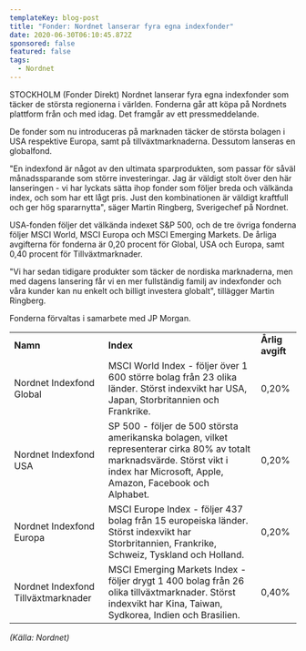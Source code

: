 ```yaml
---
templateKey: blog-post
title: "Fonder: Nordnet lanserar fyra egna indexfonder"
date: 2020-06-30T06:10:45.872Z
sponsored: false
featured: false
tags:
  - Nordnet
---
```

<!--StartFragment-->

STOCKHOLM (Fonder Direkt) Nordnet lanserar fyra egna indexfonder som täcker de största regionerna i världen. Fonderna går att köpa på Nordnets plattform från och med idag. Det framgår av ett pressmeddelande.

De fonder som nu introduceras på marknaden täcker de största bolagen i USA respektive Europa, samt på tillväxtmarknaderna. Dessutom lanseras en globalfond.

"En indexfond är något av den ultimata sparprodukten, som passar för såväl månadssparande som större investeringar. Jag är väldigt stolt över den här lanseringen - vi har lyckats sätta ihop fonder som följer breda och välkända index, och som har ett lågt pris. Just den kombinationen är väldigt kraftfull och ger hög spararnytta", säger Martin Ringberg, Sverigechef på Nordnet.

USA-fonden följer det välkända indexet S&P 500, och de tre övriga fonderna följer MSCI World, MSCI Europa och MSCI Emerging Markets. De årliga avgifterna för fonderna är 0,20 procent för Global, USA och Europa, samt 0,40 procent för Tillväxtmarknader.

"Vi har sedan tidigare produkter som täcker de nordiska marknaderna, men med dagens lansering får vi en mer fullständig familj av indexfonder och våra kunder kan nu enkelt och billigt investera globalt", tillägger Martin Ringberg.

Fonderna förvaltas i samarbete med JP Morgan.

|                                     |                                                                                                                                                                                      |                  |
| ----------------------------------- | ------------------------------------------------------------------------------------------------------------------------------------------------------------------------------------ | ---------------- |
| **Namn**                            | **Index**                                                                                                                                                                            | **Årlig avgift** |
| Nordnet Indexfond Global            | MSCI World Index - följer över 1 600 större bolag från 23 olika länder. Störst indexvikt har USA, Japan, Storbritannien och Frankrike.                                               | 0,20%            |
| Nordnet Indexfond USA               | SP 500 - följer de 500 största amerikanska bolagen, vilket representerar cirka 80% av totalt marknadsvärde. Störst vikt i index har Microsoft, Apple, Amazon, Facebook och Alphabet. | 0,20%            |
| Nordnet Indexfond Europa            | MSCI Europe Index - följer 437 bolag från 15 europeiska länder. Störst indexvikt har Storbritannien, Frankrike, Schweiz, Tyskland och Holland.                                       | 0,20%            |
| Nordnet Indexfond Tillväxtmarknader | MSCI Emerging Markets Index - följer drygt 1 400 bolag från 26 olika tillväxtmarknader. Störst indexvikt har Kina, Taiwan, Sydkorea, Indien och Brasilien.                           | 0,40%            |

*(Källa: Nordnet)*

<!--EndFragment-->